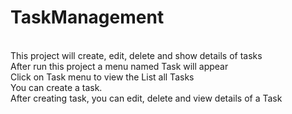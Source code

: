 # TaskManagement
<br />This project will create, edit, delete and show details of tasks
<br />After run this project a menu named Task will appear
<br />Click on Task menu to view the List all Tasks
<br />You can create a task.
<br />After creating task, you can edit, delete and view details of a Task
